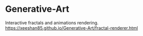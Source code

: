 # Generative-Art
Interactive fractals and animations rendering.
https://xeeshan85.github.io/Generative-Art/fractal-renderer.html
